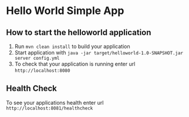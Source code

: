 # Hello World Simple App

How to start the helloworld application
---

1. Run `mvn clean install` to build your application
1. Start application with `java -jar target/helloworld-1.0-SNAPSHOT.jar server config.yml`
1. To check that your application is running enter url `http://localhost:8080`

Health Check
---

To see your applications health enter url `http://localhost:8081/healthcheck`

